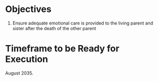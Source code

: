 # Objectives
1. Ensure adequate emotional care is provided to the living parent and sister after the death of the other parent

# Timeframe to be Ready for Execution
August 2035.
